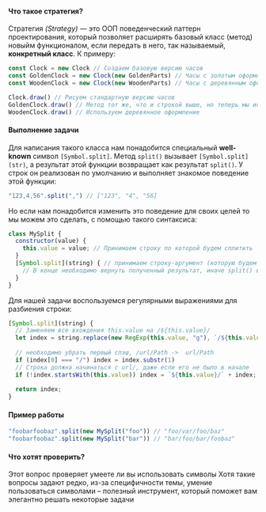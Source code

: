 #### Что такое стратегия?

Стратегия _(Strategy)_ — это ООП поведенческий паттерн проектирования, который позволяет расширять базовый класс (метод) новыйм функционалом, если передать в него, так называемый, **конкретный класс**.
К примеру:

```js
const Clock = new Clock // Создаем базовую версию часов
const GoldenClock = new Clock(new GoldenParts) // Часы с золотым оформлением
const WoodenClock = new Clock(new WoodenParts) // Часы с деревянным оформлением

Clock.draw() // Рисуем стандартную версию часов
GoldenClock.draw() // Метод тот же, что и строкой выше, но теперь мы используем золотое оформление
WoodenClock.draw() // Используем деревянное оформление
```

#### Выполнение задачи

Для написания такого класса нам понадобится специальный **well-known** символ `[Symbol.split]`.
Метод `split()` вызывает `[Symbol.split](str)`, а результат этой функции возвращает как результат `split()`. У строк он реализован по умолчанию и выполняет знакомое поведение этой функции:

```js
"123,4,56".split(",") // ["123", "4", "56]
```

Но если нам понадобится изменить это поведение для своих целей то мы можем это сделать, с помощью такого синтаксиса:

```js
class MySplit {
  constructor(value) {
    this.value = value; // Принимаем строку по которой будем сплитить
  }
  [Symbol.split](string) { // принимаем строку-аргумент (которую будем сплитить)
    // В конце необходимо вернуть полученный результат, иначе split() вернет undefined
  }
}
```

Для нашей задачи воспользуемся регулярными выражениями для разбиения строки:

```js
[Symbol.split](string) { 
  // Заменяем все вхождения this.value на /${this.value}/
  let index = string.replace(new RegExp(this.value, "g"), `/${this.value}/`);
  
  // необходимо убрать первый слэш, /url/Path ->  url/Path
  if (index[0] === "/") index = index.substr(1)
  // Строка должна начинаться с url/, даже если его не было в начале
  if (!index.startsWith(this.value)) index = `${this.value}/` + index;
  
  return index;
}
```

#### Пример работы

```js
"foobarfoobaz".split(new MySplit("foo")) // "foo/var/foo/baz"
"foobarfoobaz".split(new MySplit("bar")) // "bar/foo/bar/foobaz"
```

#### Что хотят проверить?

Этот вопрос проверяет умеете ли вы использовать символы
Хотя такие вопросы задают редко, из-за специфичности темы, умение пользоваться символами – полезный инструмент, который поможет вам элегантно решать некоторые задачи